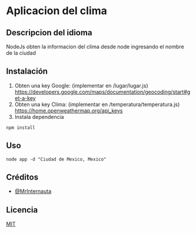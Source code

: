 # Aplicacion del clima
## Descripcion del idioma
NodeJs obten la informacion del clima desde node ingresando el nombre de la ciudad

## Instalación
1. Obten una key Google: (implementar en /lugar/lugar.js)
https://developers.google.com/maps/documentation/geocoding/start#get-a-key
2. Obten una key Clima: (implementar en /temperatura/temperatura.js)
https://home.openweathermap.org/api_keys
3. Instala dependencia
```
npm install
```
## Uso
```
node app -d "Ciudad de Mexico, Mexico"
```

## Créditos
- [@MrInternauta](https://twitter.com/mrinternauta)

## Licencia
[MIT](https://opensource.org/licenses/MIT)
